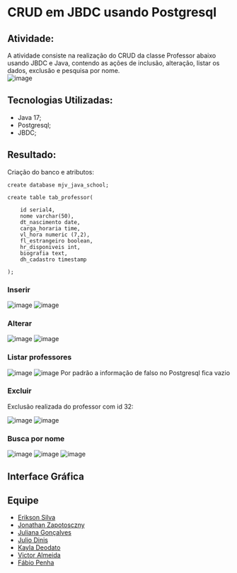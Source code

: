 # CRUD em JBDC usando Postgresql 


## Atividade:
A atividade consiste na realização do CRUD da classe Professor abaixo usando JBDC e Java, contendo as ações de inclusão, alteração, listar os dados, exclusão e pesquisa por nome. <br>
![image](https://github.com/kayladeodato/mjv-jbdc-grupo09/assets/13575694/b55a06b2-6956-462b-88c5-e0caf45a8918)



## Tecnologias Utilizadas:
- Java 17;
- Postgresql;
- JBDC;

## Resultado:
Criação do banco e atributos:
```
create database mjv_java_school;

create table tab_professor(

	id serial4,
	nome varchar(50),
	dt_nascimento date,
	carga_horaria time,
	vl_hora numeric (7,2),
	fl_estrangeiro boolean,
	hr_disponiveis int,
	biografia text,
	dh_cadastro timestamp

);
```

### Inserir
![image](https://github.com/kayladeodato/mjv-jbdc-grupo09/assets/13575694/b55ce80f-7b86-4df0-a5f4-dfc241f2957e)
![image](https://github.com/kayladeodato/mjv-jbdc-grupo09/assets/13575694/5e23a2f1-f1b0-40f0-bee8-9745dddeabed)

### Alterar
![image](https://github.com/kayladeodato/mjv-jbdc-grupo09/assets/13575694/63516927-9316-4b21-a1ab-b8f9dbd9b564)
![image](https://github.com/kayladeodato/mjv-jbdc-grupo09/assets/13575694/85334fce-93fb-422d-882b-70d2e3d9900c)


### Listar professores
![image](https://github.com/kayladeodato/mjv-jbdc-grupo09/assets/13575694/033145b7-a79b-4b64-8b47-efde00c669ce)
![image](https://github.com/kayladeodato/mjv-jbdc-grupo09/assets/13575694/4b4deab5-e072-4d86-b896-eeba99484fa9)
Por padrão a informação de falso no Postgresql fica vazio

### Excluir
Exclusão realizada do professor com id 32:

![image](https://github.com/kayladeodato/mjv-jbdc-grupo09/assets/13575694/5f56239f-1207-497c-aa97-f355f09a9af5)
![image](https://github.com/kayladeodato/mjv-jbdc-grupo09/assets/13575694/91544562-a957-42da-83bb-f13a322ed63d)



### Busca por nome
![image](https://github.com/kayladeodato/mjv-jbdc-grupo09/assets/13575694/c8edc81e-c83f-4ba2-bda4-33c04d07d887)
![image](https://github.com/kayladeodato/mjv-jbdc-grupo09/assets/13575694/d6762709-f440-4009-a733-1adea70dc761)
![image](https://github.com/kayladeodato/mjv-jbdc-grupo09/assets/13575694/7bb10071-74c4-47a8-876d-013941a0a50e)


## Interface Gráfica


## Equipe
- <a href="https://github.com/EriksonsSilva"> Erikson Silva </a>
- <a href="https://github.com/JonathanZapotosczny"> Jonathan Zapotosczny </a>
- <a href="https://github.com/Juuwes"> Juliana Gonçalves </a>
- <a href="https://github.com/JulioDinis"> Julio Dinis </a>
- <a href="https://github.com/KaylaDeodato"> Kayla Deodato </a>
- <a href="https://github.com/VictorAlmeida98"> Victor Almeida </a>
- <a href="https://github.com/fabiopenha"> Fábio Penha </a>
